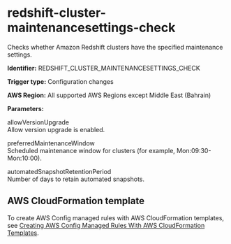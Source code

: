 # redshift\-cluster\-maintenancesettings\-check<a name="redshift-cluster-maintenancesettings-check"></a>

Checks whether Amazon Redshift clusters have the specified maintenance settings\.

**Identifier:** REDSHIFT\_CLUSTER\_MAINTENANCESETTINGS\_CHECK

**Trigger type:** Configuration changes

**AWS Region:** All supported AWS Regions except Middle East \(Bahrain\)

**Parameters:**

 allowVersionUpgrade   
 Allow version upgrade is enabled\. 

 preferredMaintenanceWindow   
 Scheduled maintenance window for clusters \(for example, Mon:09:30\-Mon:10:00\)\. 

 automatedSnapshotRetentionPeriod   
 Number of days to retain automated snapshots\. 

## AWS CloudFormation template<a name="w24aac11c29c17d265c15"></a>

To create AWS Config managed rules with AWS CloudFormation templates, see [Creating AWS Config Managed Rules With AWS CloudFormation Templates](aws-config-managed-rules-cloudformation-templates.md)\.